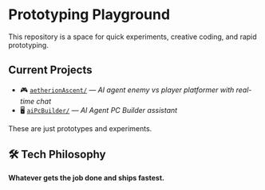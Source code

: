 # Prototyping Playground

This repository is a space for quick experiments, creative coding, and rapid prototyping. 

## Current Projects

- 🎮 [`aetherionAscent/`](./aetherionAscent) — *AI agent enemy vs player platformer with real-time chat*
- 🖥️ [`aiPcBuilder/`](./aiPcBuilder) — *AI Agent PC Builder assistant*

These are just prototypes and experiments.

## 🛠️ Tech Philosophy

**Whatever gets the job done and ships fastest.** 